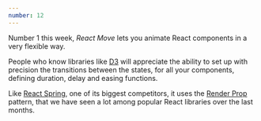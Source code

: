 ```yaml
---
number: 12
---
```


Number 1 this week, _React Move_ lets you animate React components in a very flexible way.

People who know libraries like [D3](https://d3js.org/) will appreciate the ability to set up with precision the transitions between the states, for all your components, defining duration, delay and easing functions.

Like [React Spring](http://react-spring.surge.sh/), one of its biggest competitors, it uses the [Render Prop](https://reactjs.org/docs/render-props.html#use-render-props-for-cross-cutting-concerns) pattern, that we have seen a lot among popular React libraries over the last months.

